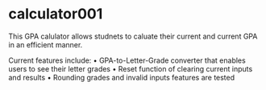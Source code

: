# calculator001

This GPA calulator allows studnets to caluate their current and current GPA in an efficient manner. 

Current features include:
•	GPA-to-Letter-Grade converter that enables users to see their letter grades
•	Reset function of clearing current inputs and results 
•	Rounding grades and invalid inputs features are tested

